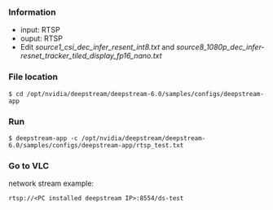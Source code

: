### Information
+ input: RTSP
+ ouput: RTSP
+ Edit *source1_csi_dec_infer_resent_int8.txt* and *source8_1080p_dec_infer-resnet_tracker_tiled_display_fp16_nano.txt* 

### File location
``` 
$ cd /opt/nvidia/deepstream/deepstream-6.0/samples/configs/deepstream-app
``` 

### Run
``` 
$ deepstream-app -c /opt/nvidia/deepstream/deepstream-6.0/samples/configs/deepstream-app/rtsp_test.txt
``` 

### Go to VLC
network stream example: 
``` 
rtsp://<PC installed deepstream IP>:8554/ds-test
``` 
